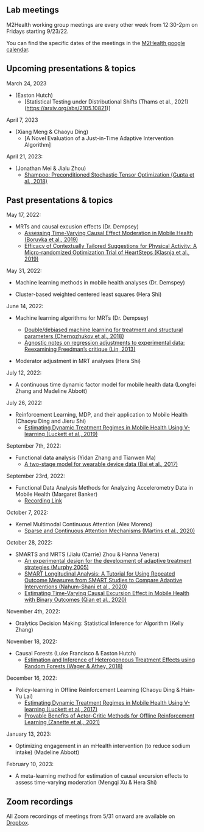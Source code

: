 ## Lab meetings

M2Health working group meetings are every other week from 12:30-2pm on Fridays starting 9/23/22.

You can find the specific dates of the meetings in the [M2Health google calendar](https://calendar.google.com/calendar/u/0?cid=Y182NHJ2Z3U4am82djAwc2h2NHBvNWFiNnM5Y0Bncm91cC5jYWxlbmRhci5nb29nbGUuY29t).

## Upcoming presentations & topics

March 24, 2023

* (Easton Hutch)
  * [Statistical Testing under Distributional Shifts (Thams et al., 2021) (https://arxiv.org/abs/2105.10821)]
  
April 7, 2023

* (Xiang Meng & Chaoyu Ding)
  * [A Novel Evaluation of a Just-in-Time Adaptive Intervention Algorithm]

April 21, 2023:

* (Jonathan Mei & Jialu Zhou)
   * [Shampoo: Preconditioned Stochastic Tensor Optimization (Gupta et al., 2018)](https://arxiv.org/pdf/1802.09568.pdf)

## Past presentations & topics

May 17, 2022: 

* MRTs and causal excusion effects (Dr. Dempsey)
   * [Assessing Time-Varying Causal Effect Moderation in Mobile Health
(Boruvka et al., 2019)](https://www.ncbi.nlm.nih.gov/pmc/articles/PMC6241330/)
   * [Efficacy of Contextually Tailored Suggestions for Physical Activity: A Micro-randomized Optimization Trial of HeartSteps (Klasnja et al., 2019)](https://pubmed.ncbi.nlm.nih.gov/30192907/)

May 31, 2022: 

* Machine learning methods in mobile health analyses (Dr. Demspey)

* Cluster-based weighted centered least squares (Hera Shi)

June 14, 2022: 

* Machine learning algorithms for MRTs (Dr. Dempsey)
   * [Double/debiased machine learning for treatment and structural parameters (Chernozhukov et al., 2018)](https://academic.oup.com/ectj/article/21/1/C1/5056401)
   * [Agnostic notes on regression adjustments to experimental data: Reexamining Freedman’s critique (Lin, 2013)](https://projecteuclid.org/journals/annals-of-applied-statistics/volume-7/issue-1/Agnostic-notes-on-regression-adjustments-to-experimental-data--Reexamining/10.1214/12-AOAS583.full)  

* Moderator adjustment in MRT analyses (Hera Shi)

July 12, 2022:

* A continuous time dynamic factor model for mobile health data (Longfei Zhang and Madeline Abbott)

July 26, 2022:

* Reinforcement Learning, MDP, and their application to Mobile Health (Chaoyu Ding and Jieru Shi)
  * [Estimating Dynamic Treatment Regimes in Mobile Health Using V-learning (Luckett et al., 2019)](https://www.ncbi.nlm.nih.gov/pmc/articles/PMC7500510/)

September 7th, 2022:

* Functional data analysis (Yidan Zhang and Tianwen Ma)
  * [A two-stage model for wearable device data (Bai et al., 2017)](https://www.ncbi.nlm.nih.gov/pmc/articles/PMC5893449/)

September 23rd, 2022: 

* Functional Data Analysis Methods for Analyzing Accelerometry Data in Mobile Health (Margaret Banker)
  * [Recording Link](https://umich.zoom.us/rec/share/NKEx01euaUpHM5ympljZ84bQb0RBSViOBrJp0ZC1mrC7Sr4C50NgkY5qKb7m0RYk.cAOEnna87d3WcJOe?startTime=1663953680000)
  
October 7, 2022:

* Kernel Multimodal Continuous Attention (Alex Moreno)
  * [Sparse and Continuous Attention Mechanisms (Martins et al., 2020)](https://arxiv.org/abs/2006.07214)

October 28, 2022:

* SMARTS and MRTS (Jialu (Carrie) Zhou & Hanna Venera)
    * [An experimental design for the development of adaptive treatment strategies (Murphy 2005)](https://deepblue.lib.umich.edu/bitstream/handle/2027.42/39201/2022_ftp.pdf?sequence%3D1)
    * [SMART Longitudinal Analysis: A Tutorial for Using Repeated
Outcome Measures from SMART Studies to Compare Adaptive
Interventions (Nahum-Shani et al., 2020)](https://www.ncbi.nlm.nih.gov/pmc/articles/PMC7480232/pdf/nihms-1057445.pdf)
    * [Estimating Time-Varying Causal Excursion Effect in Mobile Health with Binary Outcomes (Qian et al., 2020)](https://escholarship.org/content/qt0083q4h6/qt0083q4h6_noSplash_3669269e42fc13ec3d3d0cecfe7ceb7c.pdf)
    
November 4th, 2022:

* Oralytics Decision Making: Statistical Inference for Algorithm (Kelly Zhang)

November 18, 2022:

* Causal Forests (Luke Francisco & Easton Hutch)
    * [Estimation and Inference of Heterogeneous Treatment Effects using Random Forests (Wager & Athey, 2018)](https://www.tandfonline.com/doi/full/10.1080/01621459.2017.1319839)
    
December 16, 2022:

* Policy-learning in Offline Reinforcement Learning (Chaoyu Ding & Hsin-Yu Lai)
    * [Estimating Dynamic Treatment Regimes in Mobile Health Using
V-learning (Luckett et al., 2017)](https://arxiv.org/pdf/1611.03531.pdf)
    * [Provable Benefits of Actor-Critic Methods
for Offline Reinforcement Learning (Zanette et al., 2021)](https://arxiv.org/pdf/2108.08812.pdf)

January 13, 2023:

* Optimizing engagement in an mHealth intervention (to reduce sodium intake) (Madeline Abbott)

February 10, 2023:

* A meta-learning method for estimation of causal excursion effects to assess time-varying moderation (Mengqi Xu & Hera Shi)

## Zoom recordings
All Zoom recordings of meetings from 5/31 onward are available on [Dropbox](https://www.dropbox.com/sh/yyoig0mxm4vfo90/AACoP_tBrN4BF8sMuaX1L91Ua?dl=0).
